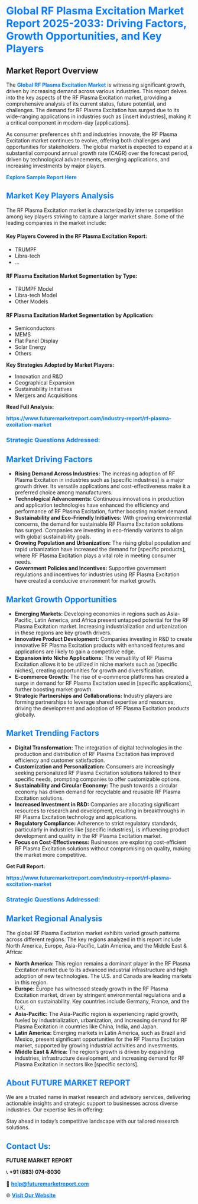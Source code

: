 <h1 style="color: #007BFF;">Global RF Plasma Excitation Market Report 2025-2033: Driving Factors, Growth Opportunities, and Key Players</h1>

<section id="overview">
<h2>Market Report Overview</h2>
<p>The <a href="https://www.futuremarketreport.com/industry-report/rf-plasma-excitation-market" style="color: #007BFF; text-decoration: none;"><strong>Global RF Plasma Excitation Market</strong></a> is witnessing significant growth, driven by increasing demand across various industries. This report delves into the key aspects of the RF Plasma Excitation market, providing a comprehensive analysis of its current status, future potential, and challenges. The demand for RF Plasma Excitation has surged due to its wide-ranging applications in industries such as [insert industries], making it a critical component in modern-day [applications].</p>
<p>As consumer preferences shift and industries innovate, the RF Plasma Excitation market continues to evolve, offering both challenges and opportunities for stakeholders. The global market is expected to expand at a substantial compound annual growth rate (CAGR) over the forecast period, driven by technological advancements, emerging applications, and increasing investments by major players.</p>
</section>

<section id="overview">
<p><a href="https://www.futuremarketreport.com/request-sample/reportId=102650" style="color: #007BFF; text-decoration: none;"><strong>Explore Sample Report Here</strong></a></p>
</section>

<section id="key-players">
<h2 style="color: #007BFF;">Market Key Players Analysis</h2>
<p>The RF Plasma Excitation market is characterized by intense competition among key players striving to capture a larger market share. Some of the leading companies in the market include:</p>
<h4>Key Players Covered in the RF Plasma Excitation Report:</h4>
<ul><li>TRUMPF</li><li>Libra-tech</li><li>...</li></ul>
<h4>RF Plasma Excitation Market Segmentation by Type:</h4>
<ul><li>TRUMPF Model</li><li>Libra-tech Model</li><li>Other Models</li></ul>

<h4>RF Plasma Excitation Market Segmentation by Application:</h4>
<ul><li>Semiconductors</li><li>MEMS</li><li>Flat Panel Display</li><li>Solar Energy</li><li>Others</li></ul>
<p><strong>Key Strategies Adopted by Market Players:</strong></p>
<ul>
<li>Innovation and R&D</li>
<li>Geographical Expansion</li>
<li>Sustainability Initiatives</li>
<li>Mergers and Acquisitions</li>
</ul>
</section>

<section>
<p><strong>Read Full Analysis: </strong></p><a href="https://www.futuremarketreport.com/industry-report/rf-plasma-excitation-market" style="color: #007BFF; text-decoration: none;"><strong>https://www.futuremarketreport.com/industry-report/rf-plasma-excitation-market</strong></a>
<h3 style="color: #007BFF;">Strategic Questions Addressed:</h3>
</section>

<section id="driving-factors">
<h2 style="color: #007BFF;">Market Driving Factors</h2>
<ul>
<li><strong>Rising Demand Across Industries:</strong> The increasing adoption of RF Plasma Excitation in industries such as [specific industries] is a major growth driver. Its versatile applications and cost-effectiveness make it a preferred choice among manufacturers.</li>
<li><strong>Technological Advancements:</strong> Continuous innovations in production and application technologies have enhanced the efficiency and performance of RF Plasma Excitation, further boosting market demand.</li>
<li><strong>Sustainability and Eco-Friendly Initiatives:</strong> With growing environmental concerns, the demand for sustainable RF Plasma Excitation solutions has surged. Companies are investing in eco-friendly variants to align with global sustainability goals.</li>
<li><strong>Growing Population and Urbanization:</strong> The rising global population and rapid urbanization have increased the demand for [specific products], where RF Plasma Excitation plays a vital role in meeting consumer needs.</li>
<li><strong>Government Policies and Incentives:</strong> Supportive government regulations and incentives for industries using RF Plasma Excitation have created a conducive environment for market growth.</li>
</ul>
</section>

<section id="growth-opportunities">
<h2 style="color: #007BFF;">Market Growth Opportunities</h2>
<ul>
<li><strong>Emerging Markets:</strong> Developing economies in regions such as Asia-Pacific, Latin America, and Africa present untapped potential for the RF Plasma Excitation market. Increasing industrialization and urbanization in these regions are key growth drivers.</li>
<li><strong>Innovative Product Development:</strong> Companies investing in R&D to create innovative RF Plasma Excitation products with enhanced features and applications are likely to gain a competitive edge.</li>
<li><strong>Expansion into Niche Applications:</strong> The versatility of RF Plasma Excitation allows it to be utilized in niche markets such as [specific niches], creating opportunities for growth and diversification.</li>
<li><strong>E-commerce Growth:</strong> The rise of e-commerce platforms has created a surge in demand for RF Plasma Excitation used in [specific applications], further boosting market growth.</li>
<li><strong>Strategic Partnerships and Collaborations:</strong> Industry players are forming partnerships to leverage shared expertise and resources, driving the development and adoption of RF Plasma Excitation products globally.</li>
</ul>
</section>

<section id="trending-factors">
<h2 style="color: #007BFF;">Market Trending Factors</h2>
<ul>
<li><strong>Digital Transformation:</strong> The integration of digital technologies in the production and distribution of RF Plasma Excitation has improved efficiency and customer satisfaction.</li>
<li><strong>Customization and Personalization:</strong> Consumers are increasingly seeking personalized RF Plasma Excitation solutions tailored to their specific needs, prompting companies to offer customizable options.</li>
<li><strong>Sustainability and Circular Economy:</strong> The push towards a circular economy has driven demand for recyclable and reusable RF Plasma Excitation solutions.</li>
<li><strong>Increased Investment in R&D:</strong> Companies are allocating significant resources to research and development, resulting in breakthroughs in RF Plasma Excitation technology and applications.</li>
<li><strong>Regulatory Compliance:</strong> Adherence to strict regulatory standards, particularly in industries like [specific industries], is influencing product development and quality in the RF Plasma Excitation market.</li>
<li><strong>Focus on Cost-Effectiveness:</strong> Businesses are exploring cost-efficient RF Plasma Excitation solutions without compromising on quality, making the market more competitive.</li>
</ul>
</section>

<section>
<p><strong>Get Full Report: </strong></p><a href="https://www.futuremarketreport.com/industry-report/rf-plasma-excitation-market" style="color: #007BFF; text-decoration: none;"><strong>https://www.futuremarketreport.com/industry-report/rf-plasma-excitation-market</strong></a>
<h3 style="color: #007BFF;">Strategic Questions Addressed:</h3>
</section>


<section id="regional-analysis">
<h2 style="color: #007BFF;">Market Regional Analysis</h2>
<p>The global RF Plasma Excitation market exhibits varied growth patterns across different regions. The key regions analyzed in this report include North America, Europe, Asia-Pacific, Latin America, and the Middle East & Africa:</p>
<ul>
<li><strong>North America:</strong> This region remains a dominant player in the RF Plasma Excitation market due to its advanced industrial infrastructure and high adoption of new technologies. The U.S. and Canada are leading markets in this region.</li>
<li><strong>Europe:</strong> Europe has witnessed steady growth in the RF Plasma Excitation market, driven by stringent environmental regulations and a focus on sustainability. Key countries include Germany, France, and the U.K.</li>
<li><strong>Asia-Pacific:</strong> The Asia-Pacific region is experiencing rapid growth, fueled by industrialization, urbanization, and increasing demand for RF Plasma Excitation in countries like China, India, and Japan.</li>
<li><strong>Latin America:</strong> Emerging markets in Latin America, such as Brazil and Mexico, present significant opportunities for the RF Plasma Excitation market, supported by growing industrial activities and investments.</li>
<li><strong>Middle East & Africa:</strong> The region’s growth is driven by expanding industries, infrastructure development, and increasing demand for RF Plasma Excitation in sectors like [specific sectors].</li>
</ul>
</section>

<footer>
<h2 style="color: #007BFF;">About FUTURE MARKET REPORT</h2>
<p>We are a trusted name in market research and advisory services, delivering actionable insights and strategic support to businesses across diverse industries. Our expertise lies in offering:</p>

<p>Stay ahead in today’s competitive landscape with our tailored research solutions.</p>

<h2 style="color: #007BFF;">Contact Us:</h2>
<p><strong>FUTURE MARKET REPORT</strong></p>
<p>📞 <strong>+91 (883) 074-8030</strong></p>
<p>📧 <strong><a href="mailto:help@futuremarketreport.com" style="color: #007BFF;">help@futuremarketreport.com</a></strong></p>
<p>🌐 <strong><a href="https://www.futuremarketreport.com/" style="color: #007BFF;">Visit Our Website</a></strong></p>
</footer>